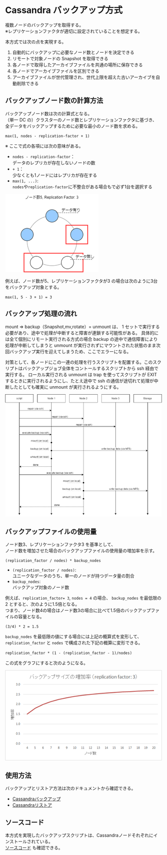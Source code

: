 # Cassandra バックアップ方式

複数ノードのバックアップを取得する。  
※レプリケーションファクタが適切に設定されていることを想定する。  

本方式では次の点を実現する。
1. 自動的にバックアップに必要なノード数とノードを決定できる
2. リモートで対象ノードの Snapshot を取得できる
3. 各ノードで取得したアーカイブファイルを共通の場所に保存できる
4. 各ノードでアーカイブファイルを区別できる
5. アーカイブファイルが世代管理され、世代上限を超えた古いアーカイブを自動削除できる


## バックアップノード数の計算方法

バックアップノード数は次の計算式となる。  
（単一 DC の）クラスターのノード数とレプリケーションファクタに基づき、  
全データをバックアップするために必要な最小のノード数を求める。

```
max(1, nodes - replication-factor + 1)
```

※ ここで式の各項には次の意味がある。
- `nodes - replication-factor`：  
  データのレプリカが存在しないノードの数
- `+ 1`：  
  少なくとも1ノードにはレプリカが存在する
- `max(1, ...)`:  
  `nodes`や`replication-factor`に不整合がある場合もで必ず1台を選択する
  
![レプリカ配置の例](img/cassandra-backup-replica-distribution.png)

例えば、ノード数が5、レプリケーションファクタが3 の場合は次のように3台をバックアップ対象とする。
```
max(1, 5 - 3 + 1) = 3
```

## バックアップ処理の流れ

mount => backup（Snapshot,mv,rotate）= unmount は、 1 セットで実行する必要があり、途中で処理が中断すると障害が連鎖する可能性がある。
具体的には全て個別にリモート実行される方式の場合 backup の途中で通信障害により処理が中断してしまうと unmount が実行されずにマウントされた状態のまま次回バックアップ実行を迎えてしまうため、ここでエラーになる。

対策として、各ノードにこの一連の処理を行うスクリプトを配置する。このスクリプトはバックアップジョブ全体をコントールするスクリプトから ssh 経由で実行する。
ローカル実行される unmount は trap を使ってスクリプトが EXIT するときに実行されるようにし、たとえ途中で ssh の通信が途切れて処理が中断したとしても確実に unmount が実行されるようにする。

![バックアップ処理](img/cassandra-backup-strategy.png)


## バックアップファイルの使用量

ノード数3、レプリケーションファクタ3 を基準として、  
ノード数を増加させた場合のバックアップファイルの使用量の増加率を示す。

```
(replication_factor / nodes) * backup_nodes
```

- `(replication_factor / nodes)`:  
  ユニークなデータのうち、単一のノードが持つデータ量の割合 
- `backup_nodes`:  
  バックアップ対象のノード数

例えば、`replication_factor= 3`, `nodes = 4` の場合、
`backup_nodes` を最低限の 2 とすると、次のように1.5倍となる。  
つまり、ノード数4の場合はノード数3の場合に比べて1.5倍のバックアップファイルの容量となる。

```
(3/4) * 2 = 1.5
```

`backup_nodes` を最低限の値にする場合には上記の概算式を変形して、
`replication_factor` と `nodes` で構成された下記の概算に変形できる。

`replication_factor * (1 - (replication_factor - 1)/nodes)`

この式をグラフにすると次のようになる。

![バックアップファイルの容量増加率](img/cassandra-backup-nodes-vs-backup-capacity.png)

## 使用方法

バックアップとリストア方法は次のドキュメントから確認できる。
- [Cassandraバックアップ]
- [Cassandraリストア]

## ソースコード

本方式を実現したバックアップスクリプトは、Cassandraノードそれぞれにインストールされている。  
[ソースコード] も確認できる。

[ソースコード]: /modules/service/redhat/core/resources/cassandra/backup
[Cassandraバックアップ]: /docs/ops/Cassandraバックアップ.md
[Cassandraリストア]:  /docs/ops/Cassandraリストア.md
